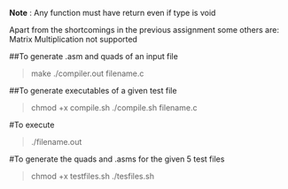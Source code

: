 **Note** : Any function must have return even if type is void

Apart from the shortcomings in the previous assignment some others are: Matrix Multiplication not supported

##To generate .asm and quads of an input file 
>make 
>./compiler.out filename.c

##To generate executables of a given test file 
>chmod +x compile.sh 
>./compile.sh filename.c

#To execute 
>./filename.out

#To generate the quads and .asms for the given 5 test files 
>chmod +x testfiles.sh 
>./tesfiles.sh
